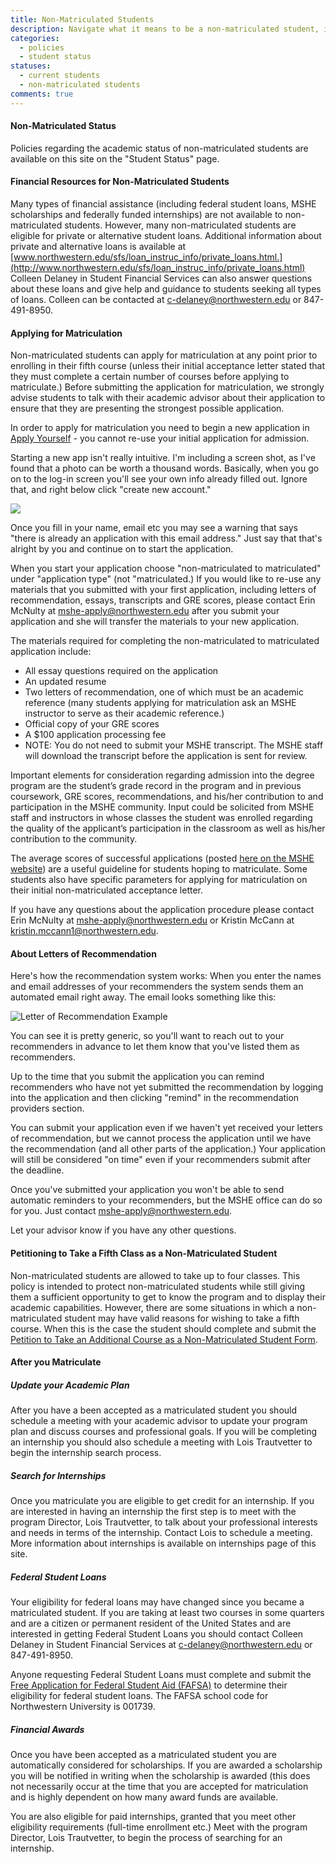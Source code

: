 ```yaml
---
title: Non-Matriculated Students
description: Navigate what it means to be a non-matriculated student, including financial resources, applying for matriculation, petitioning to take a 5th class, and other topics.
categories: 
  - policies
  - student status
statuses:
  - current students
  - non-matriculated students
comments: true
---
```


#### Non-Matriculated Status 

Policies regarding the academic status of non-matriculated students are available on this site on the "Student Status" page.

#### Financial Resources for Non-Matriculated Students

Many types of financial assistance (including federal student loans, MSHE scholarships and federally funded internships) are not available to non-matriculated students. However, many non-matriculated students are eligible for private or alternative student loans. Additional information about private and alternative loans is available at [www.northwestern.edu/sfs/loan_instruc_info/private_loans.html.](http://www.northwestern.edu/sfs/loan_instruc_info/private_loans.html) Colleen Delaney in Student Financial Services can also answer questions about these loans and give help and guidance to students seeking all types of loans. Colleen can be contacted at [c-delaney@northwestern.edu](mailto:c-delaney@northwestern.edu) or 847-491-8950.

#### Applying for Matriculation 

Non-matriculated students can apply for matriculation at any point prior to enrolling in their fifth course (unless their initial acceptance letter stated that they must complete a certain number of courses before applying to matriculate.) Before submitting the application for matriculation, we strongly advise students to talk with their academic advisor about their application to ensure that they are presenting the strongest possible application.

In order to apply for matriculation you need to begin a new application in [Apply Yourself](https://app.applyyourself.com/?id=nwu-sesp) - you cannot re-use your initial application for admission.

Starting a new app isn't really intuitive. I'm including a screen shot, as I've found that a photo can be worth a thousand words. Basically, when you go on to the log-in screen you'll see your own info already filled out. Ignore that, and right below click "create new account."

![](https://northwestern.box.com/shared/static/c3dt1rpp7o0676lugx5x893mn5jw0kz8.jpg)

Once you fill in your name, email etc you may see a warning that says "there is already an application with this email address." Just say that that's alright by you and continue on to start the application.

When you start your application choose "non-matriculated to matriculated" under "application type" (not "matriculated.) If you would like to re-use any materials that you submitted with your first application, including letters of recommendation, essays, transcripts and GRE scores, please contact Erin McNulty at [mshe-apply@northwestern.edu](mailto:mshe-apply@northwestern.edu) after you submit your application and she will transfer the materials to your new application.

The materials required for completing the non-matriculated to matriculated application include:

*   All essay questions required on the application
*   An updated resume
*   Two letters of recommendation, one of which must be an academic reference (many students applying for matriculation ask an MSHE instructor to serve as their academic reference.)
*   Official copy of your GRE scores
*   A $100 application processing fee
*   NOTE: You do not need to submit your MSHE transcript. The MSHE staff will download the transcript before the application is sent for review.

Important elements for consideration regarding admission into the degree program are the student’s grade record in the program and in previous coursework, GRE scores, recommendations, and his/her contribution to and participation in the MSHE community. Input could be solicited from MSHE staff and instructors in whose classes the student was enrolled regarding the quality of the applicant’s participation in the classroom as well as his/her contribution to the community.

The average scores of successful applications (posted [here on the MSHE website](http://www.sesp.northwestern.edu/higher-education/admissions/index.html)) are a useful guideline for students hoping to matriculate. Some students also have specific parameters for applying for matriculation on their initial non-matriculated acceptance letter.

If you have any questions about the application procedure please contact Erin McNulty at [mshe-apply@northwestern.edu](mailto:mshe-apply@northwestern.edu) or Kristin McCann at [kristin.mccann1@northwestern.edu](mailto:kristin.mccann1@northwestern.edu).

#### About Letters of Recommendation

Here's how the recommendation system works: When you enter the names and email addresses of your recommenders the system sends them an automated email right away. The email looks something like this:

![Letter of Recommendation Example](https://northwestern.box.com/shared/static/d5onc5j87n80e2gt6igyd935enmyg12t.png)

You can see it is pretty generic, so you'll want to reach out to your recommenders in advance to let them know that you've listed them as recommenders.

Up to the time that you submit the application you can remind recommenders who have not yet submitted the recommendation by logging into the application and then clicking "remind" in the recommendation providers section.

You can submit your application even if we haven't yet received your letters of recommendation, but we cannot process the application until we have the recommendation (and all other parts of the application.) Your application will still be considered "on time" even if your recommenders submit after the deadline.

Once you've submitted your application you won't be able to send automatic reminders to your recommenders, but the MSHE office can do so for you. Just contact mshe-apply@northwestern.edu.

Let your advisor know if you have any other questions.

#### Petitioning to Take a Fifth Class as a Non-Matriculated Student

Non-matriculated students are allowed to take up to four classes. This policy is intended to protect non-matriculated students while still giving them a sufficient opportunity to get to know the program and to display their academic capabilities. However, there are some situations in which a non-matriculated student may have valid reasons for wishing to take a fifth course. When this is the case the student should complete and submit the [Petition to Take an Additional Course as a Non-Matriculated Student Form](https://sesp.box.com/shared/static/i629khgbe9soc0skxre4.pdf).

#### After you Matriculate

##### Update your Academic Plan

After you have a been accepted as a matriculated student you should schedule a meeting with your academic advisor to update your program plan and discuss courses and professional goals. If you will be completing an internship you should also schedule a meeting with Lois Trautvetter to begin the internship search process.

##### Search for Internships 

Once you matriculate you are eligible to get credit for an internship. If you are interested in having an internship the first step is to meet with the program Director, Lois Trautvetter, to talk about your professional interests and needs in terms of the internship. Contact Lois to schedule a meeting. More information about internships is available on internships page of this site.

##### Federal Student Loans

Your eligibility for federal loans may have changed since you became a matriculated student. If you are taking at least two courses in some quarters and are a citizen or permanent resident of the United States and are interested in getting Federal Student Loans you should contact Colleen Delaney in Student Financial Services at [c-delaney@northwestern.edu](mailto:c-delaney@northwestern.edu) or 847-491-8950.

Anyone requesting Federal Student Loans must complete and submit the [Free Application for Federal Student Aid (FAFSA)](http://www.fafsa.ed.gov/) to determine their eligibility for federal student loans. The FAFSA school code for Northwestern University is 001739.

##### Financial Awards

Once you have been accepted as a matriculated student you are automatically considered for scholarships. If you are awarded a scholarship you will be notified in writing when the scholarship is awarded (this does not necessarily occur at the time that you are accepted for matriculation and is highly dependent on how many award funds are available.

You are also eligible for paid internships, granted that you meet other eligibility requirements (full-time enrollment etc.) Meet with the program Director, Lois Trautvetter, to begin the process of searching for an internship.